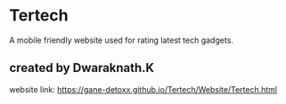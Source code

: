 # Tertech
A mobile friendly website used for rating latest tech gadgets.
## created by Dwaraknath.K
website link:
https://gane-detoxx.github.io/Tertech/Website/Tertech.html
